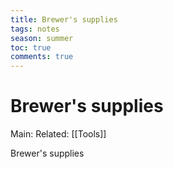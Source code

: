 ---title: Brewer's suppliestags: notesseason: summertoc: truecomments: true---
# Brewer's supplies
Main:
Related: [[Tools]]

Brewer's supplies 
